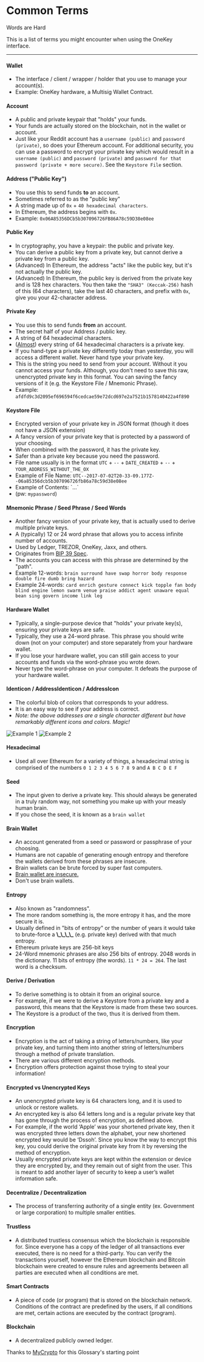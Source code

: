 # Common Terms

Words are Hard

This is a list of terms you might encounter when using the OneKey interface.

***

#### Wallet <a href="#wallet" id="wallet"></a>

* The interface / client / wrapper / holder that you use to manage your account(s).
* Example: OneKey hardware, a Multisig Wallet Contract.

#### Account <a href="#account" id="account"></a>

* A public and private keypair that "holds" your funds.
* Your funds are actually stored on the blockchain, not in the wallet or account.
* Just like your Reddit account has a `username (public)` and `password (private)`, so does your Ethereum account. For additional security, you can use a password to encrypt your private key which would result in a `username (public)` and `password (private)` and `password for that password (private + more secure)`. See the `Keystore File` section.

#### Address ("Public Key") <a href="#address-public-key" id="address-public-key"></a>

* You use this to send funds **to** an account.
* Sometimes referred to as the "public key"
* A string made up of `0x` + `40 hexadecimal characters`.
* In Ethereum, the address begins with `0x`.
* Example: `0x06A85356DCb5b307096726FB86A78c59D38e08ee`

#### Public Key <a href="#public-key" id="public-key"></a>

* In cryptography, you have a keypair: the public and private key.
* You can derive a public key from a private key, but cannot derive a private key from a public key.
* (Advanced) In Ethereum, the address "acts" like the public key, but it's not actually the public key.
* (Advanced) In Ethereum, the public key is derived from the private key and is 128 hex characters. You then take the `"SHA3" (Keccak-256)` hash of this (64 characters), take the last 40 characters, and prefix with `0x`, give you your 42-character address.

#### Private Key <a href="#private-key" id="private-key"></a>

* You use this to send funds **from** an account.
* The secret half of your Address / public key.
* A string of 64 hexadecimal characters.
* ([Almost](https://crypto.stackexchange.com/questions/30269/are-all-possible-ec-private-keys-valid)) every string of 64 hexadecimal characters is a private key.
* If you hand-type a private key differently today than yesterday, you will access a different wallet. Never hand type your private key.
* This is the string you need to send from your account. Without it you cannot access your funds. Although, you don't need to save this raw, unencrypted private key in this format. You can saving the fancy versions of it (e.g. the Keystore File / Mnemonic Phrase).
* Example: `afdfd9c3d2095ef696594f6cedcae59e72dcd697e2a7521b1578140422a4f890`

#### Keystore File <a href="#keystore-file" id="keystore-file"></a>

* Encrypted version of your private key in JSON format (though it does not have a JSON extension)
* A fancy version of your private key that is protected by a password of your choosing.
* When combined with the password, it has the private key.
* Safer than a private key because you need the password.
* File name usually is in the format `UTC` + `--` + `DATE_CREATED` + `--` + `YOUR_ADDRESS_WITHOUT_THE_OX`
* Example of File Name: `UTC--2017-07-02T20-33-09.177Z--06a85356dcb5b307096726fb86a78c59d38e08ee`
* Example of Contents: \`...\`
* (pw: `mypassword`)

#### Mnemonic Phrase / Seed Phrase / Seed Words <a href="#mnemonic-phrase--seed-phrase--seed-words" id="mnemonic-phrase--seed-phrase--seed-words"></a>

* Another fancy version of your private key, that is actually used to derive multiple private keys.
* A (typically) 12 or 24 word phrase that allows you to access infinite number of accounts.
* Used by Ledger, TREZOR, OneKey, Jaxx, and others.
* Originates from [BIP 39 Spec](https://github.com/bitcoin/bips/blob/master/bip-0039.mediawiki).
* The accounts you can access with this phrase are determined by the "path".
* Example 12-words: `brain surround have swap horror body response double fire dumb bring hazard`
* Example 24-words: `card enrich gesture connect kick topple fan body blind engine lemon swarm venue praise addict agent unaware equal bean sing govern income link leg`

#### Hardware Wallet <a href="#hardware-wallet" id="hardware-wallet"></a>

* Typically, a single-purpose device that "holds" your private key(s), ensuring your private keys are safe.
* Typically, they use a 24-word phrase. This phrase you should write down (not on your computer) and store separately from your hardware wallet.
* If you lose your hardware wallet, you can still gain access to your accounts and funds via the word-phrase you wrote down.
* Never type the word-phrase on your computer. It defeats the purpose of your hardware wallet.

#### Identicon / AddressIdenticon / AddressIcon <a href="#identicon--addressidenticon--addressicon" id="identicon--addressidenticon--addressicon"></a>

* The colorful blob of colors that corresponds to your address.
* It is an easy way to see if your address is correct.
* _Note: the above addresses are a single character different but have remarkably different icons and colors. Magic!_

![Example 1](http://i.imgur.com/lHUrIiZ.jpg) ![Example 2](http://i.imgur.com/FvyLewS.jpg)

#### Hexadecimal <a href="#hexadecimal" id="hexadecimal"></a>

* Used all over Ethereum for a variety of things, a hexadecimal string is comprised of the numbers `0 1 2 3 4 5 6 7 8 9` and `A B C D E F`

#### Seed <a href="#seed" id="seed"></a>

* The input given to derive a private key. This should always be generated in a truly random way, not something you make up with your measly human brain.
* If you chose the seed, it is known as a `brain wallet`

#### Brain Wallet <a href="#brain-wallet" id="brain-wallet"></a>

* An account generated from a seed or password or passphrase of your choosing.
* Humans are not capable of generating enough entropy and therefore the wallets derived from these phrases are insecure.
* Brain wallets can be brute forced by super fast computers.
* [Brain wallet are insecure.](https://www.reddit.com/r/ethereum/comments/45y8m7/brain\_wallets\_are\_now\_generally\_shunned\_by/)
* Don't use brain wallets.

#### Entropy <a href="#entropy" id="entropy"></a>

* Also known as "randomness".
* The more random something is, the more entropy it has, and the more secure it is.
* Usually defined in "bits of entropy" or the number of years it would take to brute-force a **\\\_\\\_\\\_\\\_** (e.g. private key) derived with that much entropy.
* Ethereum private keys are 256-bit keys
* 24-Word mnemonic phrases are also 256 bits of entropy. 2048 words in the dictionary. 11 bits of entropy (the words). `11 * 24 = 264`. The last word is a checksum.

#### Derive / Derivation <a href="#derive--derivation" id="derive--derivation"></a>

* To derive something is to obtain it from an original source.
* For example, if we were to derive a Keystore from a private key and a password, this means that the Keystore is made from these two sources.
* The Keystore is a product of the two, thus it is derived from them.

#### Encryption <a href="#encryption" id="encryption"></a>

* Encryption is the act of taking a string of letters/numbers, like your private key, and turning them into another string of letters/numbers through a method of private translation.
* There are various different encryption methods.
* Encryption offers protection against those trying to steal your information!

#### Encrypted vs Unencrypted Keys <a href="#encrypted-vs-unencrypted-keys" id="encrypted-vs-unencrypted-keys"></a>

* An unencrypted private key is 64 characters long, and it is used to unlock or restore wallets.
* An encrypted key is also 64 letters long and is a regular private key that has gone through the process of encryption, as defined above.
* For example, if the world ‘Apple’ was your shortened private key, then it was encrypted three letters down the alphabet, your new shortened encrypted key would be ‘Dssoh’. Since you know the way to encrypt this key, you could derive the original private key from it by reversing the method of encryption.
* Usually encrypted private keys are kept within the extension or device they are encrypted by, and they remain out of sight from the user. This is meant to add another layer of security to keep a user’s wallet information safe.

#### Decentralize / Decentralization <a href="#decentralize--decentralization" id="decentralize--decentralization"></a>

* The process of transferring authority of a single entity (ex. Government or large corporation) to multiple smaller entities.

#### Trustless <a href="#trustless" id="trustless"></a>

* A distributed trustless consensus which the blockchain is responsible for. Since everyone has a copy of the ledger of all transactions ever executed, there is no need for a third-party. You can verify the transactions yourself, however the Ethereum blockchain and Bitcoin blockchain were created to ensure rules and agreements between all parties are executed when all conditions are met.

#### Smart Contracts <a href="#smart-contracts" id="smart-contracts"></a>

* A piece of code (or program) that is stored on the blockchain network. Conditions of the contract are predefined by the users, if all conditions are met, certain actions are executed by the contract (program).

#### Blockchain <a href="#blockchain" id="blockchain"></a>

* A decentralized publicly owned ledger.

Thanks to [MyCrypto](https://support.mycrypto.com/getting-started/ethereum-glossary.html) for this Glossary's starting point
